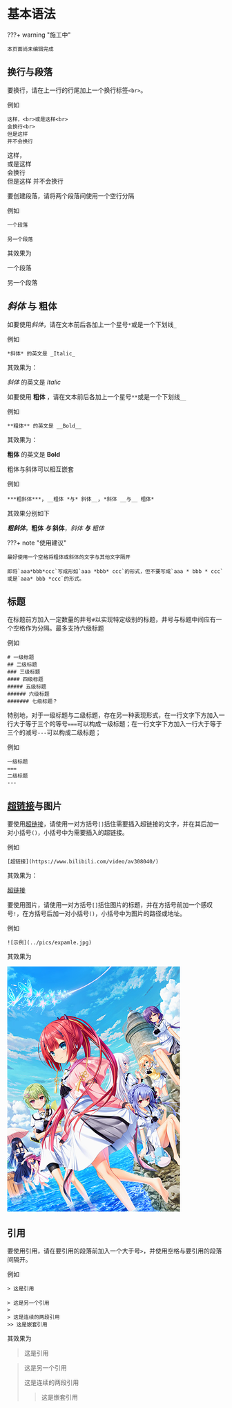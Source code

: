 # 基本语法

???+ warning "施工中"

    本页面尚未编辑完成

## 换行与段落

要换行，请在上一行的行尾加上一个换行标签`<br>`。

例如

```
这样，<br>或是这样<br>
会换行<br>
但是这样
并不会换行
```

这样，<br>或是这样<br>
会换行<br>
但是这样
并不会换行

要创建段落，请将两个段落间使用一个空行分隔

例如

```
一个段落

另一个段落
```

其效果为

一个段落

另一个段落

## *斜体* 与 __粗体__

如要使用*斜体*，请在文本前后各加上一个星号`*`或是一个下划线`_`

例如

`*斜体* 的英文是 _Italic_`

其效果为：

*斜体* 的英文是 _Italic_

如要使用 __粗体__ ，请在文本前后各加上一个星号`**`或是一个下划线`__`

例如

`**粗体** 的英文是 __Bold__`

其效果为：

**粗体** 的英文是 __Bold__

粗体与斜体可以相互嵌套

例如

`***粗斜体***`，`__粗体 *与* 斜体__`，`*斜体 __与__ 粗体*`

其效果分别如下

***粗斜体***，__粗体 *与* 斜体__，*斜体 __与__ 粗体*

???+ note "使用建议"

    最好使用一个空格将粗体或斜体的文字与其他文字隔开
    
    即将`aaa*bbb*ccc`写成形如`aaa *bbb* ccc`的形式，但不要写成`aaa * bbb * ccc`或是`aaa* bbb *ccc`的形式。

## 标题

在标题前方加入一定数量的井号`#`以实现特定级别的标题，井号与标题中间应有一个空格作为分隔。最多支持六级标题

例如

```
# 一级标题
## 二级标题
### 三级标题
#### 四级标题
##### 五级标题
###### 六级标题
####### 七级标题？
```

特别地，对于一级标题与二级标题，存在另一种表现形式，在一行文字下方加入一行大于等于三个的等号`===`可以构成一级标题；在一行文字下方加入一行大于等于三个的减号`---`可以构成二级标题；

例如

```
一级标题
===
二级标题
---
```

## [超链接](https://www.bilibili.com/video/BV15x411A7xL/)与图片

要使用[超链接](https://www.bilibili.com/video/BV1xx411c79H/)，请使用一对方括号`[]`括住需要插入超链接的文字，并在其后加一对小括号`()`，小括号中为需要插入的超链接。

例如

`[超链接](https://www.bilibili.com/video/av308040/)`

其效果为：

[超链接](https://www.bilibili.com/video/av308040/)

要使用图片，请使用一对方括号`[]`括住图片的标题，并在方括号前加一个感叹号`!`，在方括号后加一对小括号`()`，小括号中为图片的路径或地址。

例如

`![示例](../pics/expamle.jpg)`

其效果为

![示例](../pics/expamle.jpg)

## 引用

要使用引用，请在要引用的段落前加入一个大于号`>`，并使用空格与要引用的段落间隔开。

例如

```
> 这是引用

> 这是另一个引用
>
> 这是连续的两段引用
>> 这是嵌套引用
```

其效果为

> 这是引用

> 这是另一个引用
>
> 这是连续的两段引用
>> 这是嵌套引用